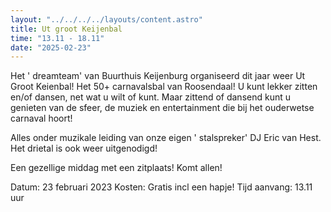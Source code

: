 ```yaml
---
layout: "../../../../layouts/content.astro"
title: Ut groot Keijenbal
time: "13.11 - 18.11"
date: "2025-02-23"
---
```


Het ' dreamteam' van Buurthuis Keijenburg organiseerd dit jaar weer Ut Groot Keienbal!
Het 50+ carnavalsbal van Roosendaal! U kunt lekker zitten en/of dansen, net wat u wilt of kunt.
Maar zittend of dansend kunt u genieten van de sfeer, de muziek en entertainment die bij het ouderwetse carnaval hoort!

Alles onder muzikale leiding van onze eigen ' stalspreker' DJ Eric van Hest.
Het drietal is ook weer uitgenodigd!

Een gezellige middag met een zitplaats!
Komt allen!

Datum: 23 februari 2023
Kosten: Gratis incl een hapje!
Tijd aanvang: 13.11 uur
